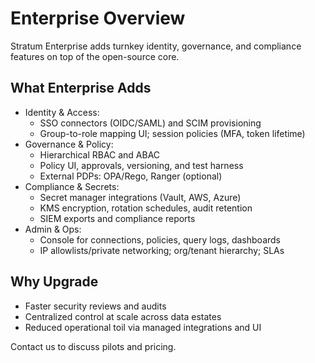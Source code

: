 # Enterprise Overview

Stratum Enterprise adds turnkey identity, governance, and compliance features on top of the open-source core.

## What Enterprise Adds
- Identity & Access:
  - SSO connectors (OIDC/SAML) and SCIM provisioning
  - Group-to-role mapping UI; session policies (MFA, token lifetime)
- Governance & Policy:
  - Hierarchical RBAC and ABAC
  - Policy UI, approvals, versioning, and test harness
  - External PDPs: OPA/Rego, Ranger (optional)
- Compliance & Secrets:
  - Secret manager integrations (Vault, AWS, Azure)
  - KMS encryption, rotation schedules, audit retention
  - SIEM exports and compliance reports
- Admin & Ops:
  - Console for connections, policies, query logs, dashboards
  - IP allowlists/private networking; org/tenant hierarchy; SLAs

## Why Upgrade
- Faster security reviews and audits
- Centralized control at scale across data estates
- Reduced operational toil via managed integrations and UI

Contact us to discuss pilots and pricing.

